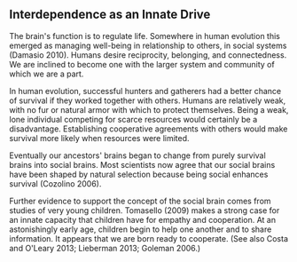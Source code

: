 ## Interdependence as an Innate Drive

The brain's function is to regulate life. Somewhere in human evolution this emerged as managing well-being in relationship to others, in social systems (Damasio 2010). Humans desire reciprocity, belonging, and connectedness. We are inclined to become one with the larger system and community of which we are a part.

In human evolution, successful hunters and gatherers had a better chance of survival if they worked together with others. Humans are relatively weak, with no fur or natural armor with which to protect themselves. Being a weak, lone individual competing for scarce resources would certainly be a disadvantage. Establishing cooperative agreements with others would make survival more likely when resources were limited.

Eventually our ancestors' brains began to change from purely survival brains into social brains. Most scientists now agree that our social brains have been shaped by natural selection because being social enhances survival (Cozolino 2006).

Further evidence to support the concept of the social brain comes from studies of very young children. Tomasello (2009) makes a strong case for an innate capacity that children have for empathy and cooperation. At an astonishingly early age, children begin to help one another and to share information. It appears that we are born ready to cooperate. (See also Costa and O'Leary 2013; Lieberman 2013; Goleman 2006.)